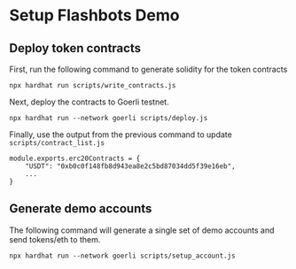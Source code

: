 # Setup Flashbots Demo

## Deploy token contracts
First, run the following command to generate solidity for the token contracts
```
npx hardhat run scripts/write_contracts.js
```

Next, deploy the contracts to Goerli testnet.
```
npx hardhat run --network goerli scripts/deploy.js
```

Finally, use the output from the previous command to update `scripts/contract_list.js`
```
module.exports.erc20Contracts = {
    "USDT": "0xb0c0f148fb8d943ea8e2c5bd87034dd5f39e16eb",
    ...
}
```

## Generate demo accounts
The following command will generate a single set of demo accounts and send tokens/eth to them.
```
npx hardhat run --network goerli scripts/setup_account.js
```
